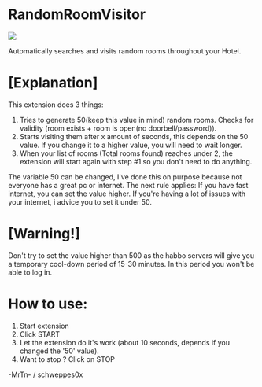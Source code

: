 # RandomRoomVisitor

![](https://user-images.githubusercontent.com/88944709/135129526-1f1e6b8a-3f39-46db-a658-80d439d8943b.png)

 Automatically searches and visits random rooms throughout your Hotel. 
 
# [Explanation]
This extension does 3 things:
 1. Tries to generate 50(keep this value in mind) random rooms. Checks for validity (room exists + room is open(no doorbell/password)).
 2. Starts visiting them after x amount of seconds, this depends on the 50 value. If you change it to a higher value, you will need to wait longer.
 3. When your list of rooms (Total rooms found) reaches under 2, the extension will start again with step #1 so you don't need to do anything.

The variable 50 can be changed, I've done this on purpose because not everyone has a great pc or internet.
The next rule applies: If you have fast internet, you can set the value higher. If you're having a lot of issues with your internet, i advice you to set it under 50. 

 # [Warning!]
 Don't try to set the value higher than 500 as the habbo servers will give you a temporary cool-down period of 15-30 minutes. In this period you won't be able to log in. 
 
 
# How to use:
 1. Start extension
 2. Click START
 3. Let the extension do it's work (about 10 seconds, depends if you changed the '50' value).
 4. Want to stop ? Click on STOP


-MrTn- / schweppes0x
